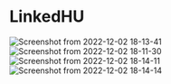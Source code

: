 # LinkedHU



![Screenshot from 2022-12-02 18-13-41](https://user-images.githubusercontent.com/79583090/205324725-9032d7ae-b108-4e45-81f0-c53b11e2475c.png)
![Screenshot from 2022-12-02 18-11-30](https://user-images.githubusercontent.com/79583090/205324568-8d1a8c86-b5d0-48c3-8e96-d5ecf8977895.png)
![Screenshot from 2022-12-02 18-14-11](https://user-images.githubusercontent.com/79583090/205324834-0239f164-9b23-48e1-916a-afbfef1ba796.png)
![Screenshot from 2022-12-02 18-14-14](https://user-images.githubusercontent.com/79583090/205324839-a04b0015-b9ad-49ec-a4c1-8079a5c09a3e.png)

